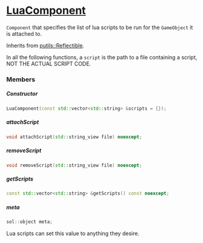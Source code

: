 # [LuaComponent](LuaComponent.hpp)

`Component` that specifies the list of lua scripts to be run for the `GameObject` it is attached to.

Inherits from [putils::Reflectible](https://github.com/phiste/putils/blob/master/reflection/Reflectible.md).

In all the following functions, a `script` is the path to a file containing a script, NOT THE ACTUAL SCRIPT CODE.

### Members

##### Constructor

```cpp
LuaComponent(const std::vector<std::string> &scripts = {});
```

##### attachScript

```cpp
void attachScript(std::string_view file) noexcept;
```

##### removeScript

```cpp
void removeScript(std::string_view file) noexcept;
```

##### getScripts

```cpp
const std::vector<std::string> &getScripts() const noexcept;
```

##### meta

```cpp
sol::object meta;
```

Lua scripts can set this value to anything they desire.

